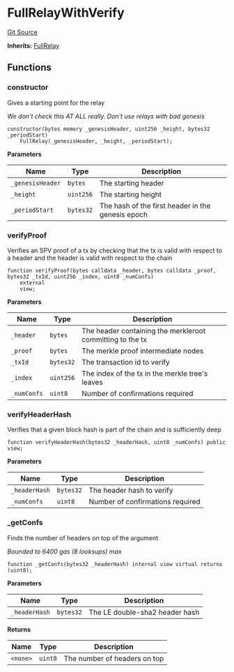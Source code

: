 # FullRelayWithVerify
[Git Source](https://github.com/bob-collective/bob/blob/master/src/relay/FullRelayWithVerify.sol)

**Inherits:**
[FullRelay](../../relay/FullRelay.sol/contract.FullRelay.md)


## Functions
### constructor

Gives a starting point for the relay

*We don't check this AT ALL really. Don't use relays with bad genesis*


```solidity
constructor(bytes memory _genesisHeader, uint256 _height, bytes32 _periodStart)
    FullRelay(_genesisHeader, _height, _periodStart);
```
**Parameters**

|Name|Type|Description|
|----|----|-----------|
|`_genesisHeader`|`bytes`|   The starting header|
|`_height`|`uint256`|          The starting height|
|`_periodStart`|`bytes32`|     The hash of the first header in the genesis epoch|


### verifyProof

Verifies an SPV proof of a tx by checking that the tx is valid with respect
to a header and the header is valid with respect to the chain


```solidity
function verifyProof(bytes calldata _header, bytes calldata _proof, bytes32 _txId, uint256 _index, uint8 _numConfs)
    external
    view;
```
**Parameters**

|Name|Type|Description|
|----|----|-----------|
|`_header`|`bytes`|        The header containing the merkleroot committing to the tx|
|`_proof`|`bytes`|         The merkle proof intermediate nodes|
|`_txId`|`bytes32`|          The transaction id to verify|
|`_index`|`uint256`|         The index of the tx in the merkle tree's leaves|
|`_numConfs`|`uint8`|      Number of confirmations required|


### verifyHeaderHash

Verifies that a given block hash is part of the chain and is sufficiently deep


```solidity
function verifyHeaderHash(bytes32 _headerHash, uint8 _numConfs) public view;
```
**Parameters**

|Name|Type|Description|
|----|----|-----------|
|`_headerHash`|`bytes32`| The header hash to verify|
|`_numConfs`|`uint8`|   Number of confirmations required|


### _getConfs

Finds the number of headers on top of the argument

*Bounded to 6400 gas (8 looksups) max*


```solidity
function _getConfs(bytes32 _headerHash) internal view virtual returns (uint8);
```
**Parameters**

|Name|Type|Description|
|----|----|-----------|
|`_headerHash`|`bytes32`| The LE double-sha2 header hash|

**Returns**

|Name|Type|Description|
|----|----|-----------|
|`<none>`|`uint8`|The number of headers on top|


